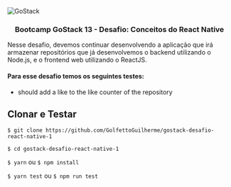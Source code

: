 <img alt="GoStack" src="https://storage.googleapis.com/golden-wind/bootcamp-gostack/header-desafios-new.png" />

<h3 align="center">Bootcamp GoStack 13 - Desafio: Conceitos do React Native</h3>

Nesse desafio, devemos continuar desenvolvendo a aplicação que irá armazenar repositórios que já desenvolvemos o backend utilizando o Node.js, e o frontend web utilizando o ReactJS.

#### Para esse desafio temos os seguintes testes:

- should add a like to the like counter of the repository

## Clonar e Testar

`$ git clone https://github.com/GolfettoGuilherme/gostack-desafio-react-native-1`

`$ cd gostack-desafio-react-native-1`

`$ yarn` ou `$ npm install`

`$ yarn test` ou `$ npm run test`